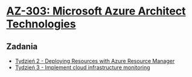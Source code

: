 # [AZ-303: Microsoft Azure Architect Technologies](https://szkolachmury.pl/az-303-microsoft-azure-architect-technologies/)

## Zadania

* [Tydzień 2 - Deploying Resources with Azure Resource Manager](./Tydzien2)
* [Tydzień 3 - Implement cloud infrastructure monitoring](./Tydzien3)